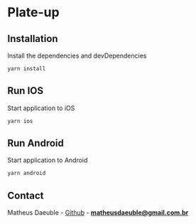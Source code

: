 # Plate-up


## Installation

Install the dependencies and devDependencies

```sh
yarn install
```

## Run IOS

Start application to iOS

```sh
yarn ios
```

## Run Android

Start application to Android

```sh
yarn android
```

## Contact

Matheus Daeuble - [Github](https://github.com/matheusdaeuble) - **matheusdaeuble@gmail.com.br**